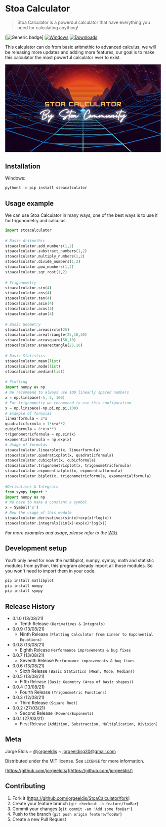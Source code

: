 # Stoa Calculator

> Stoa Calculator is a powerdul calculator that have everything you need for calculating anything!

[![Generic badge](https://img.shields.io/badge/Version-0.0.9-<COLOR>.svg)]
[![Windows](https://svgshare.com/i/ZhY.svg)](https://svgshare.com/i/ZhY.svg)
[![Downloads](https://static.pepy.tech/personalized-badge/stoacalculator?period=total&units=international_system&left_color=black&right_color=blue&left_text=Downloads)](https://pepy.tech/project/stoacalculator)

This calculator can do from basic aritmethic to advanced calculus, we will be releasing more
updates and adding more features, our goal is to make this calculator the most powerful calculator
ever to exist.

![](https://raw.githubusercontent.com/jorgeeldis/StoaCalculator/main/header.png)

## Installation

<!--
OS X & Linux:

```sh
npm install my-crazy-module --save
```
-->

Windows:

```sh
python3 -m pip install stoacalculator
```

## Usage example

We can use Stoa Calculator in many ways, one of the best ways is to use it for trigonometry and calculus.

```py
import stoacalculator

# Basic Aritmethic
stoacalculator.add_numbers(1,2)
stoacalculator.substract_numbers(1,2)
stoacalculator.multiply_numbers(1,2)
stoacalculator.divide_numbers(1,2)
stoacalculator.pow_numbers(1,2)
stoacalculator.sqr_root(1,2)

# Trigonometry
stoacalculator.sin(4)
stoacalculator.cos(4)
stoacalculator.tan(4)
stoacalculator.asin(4)
stoacalculator.acos(4)
stoacalculator.atan(4)

# Basic Geometry
stoacalculator.areacircle(25)
stoacalculator.areatriangle(25,10,30)
stoacalculator.areasquare(50,10)
stoacalculator.arearectangle(25,10)

# Basic Statistics
stoacalculator.mean(list)
stoacalculator.mode(list)
stoacalculator.median(list)

# Plotting
import numpy as np
# We recommend to always use 100 linearly spaced numbers
x = np.linspace(-5, 5, 100)
# For trigonometry we recommend to use this configuration
x = np.linspace(-np.pi,np.pi,100)
# Example of formulas
linearformula = 2*x
quadraticformula = 1*x+x**2
cubicformula = 6*x+x**3
trigonometricformula = np.sin(x)
exponentialformula = np.exp(x)
# Usage of formulas
stoacalculator.linearplot(x, linearformula)
stoacalculator.quadraticplot(x, quadraticformula)
stoacalculator.cubicplot(x, cubicformula)
stoacalculator.trigonometricplot(x, trigonometricformula)
stoacalculator.exponentialplot(x, exponentialformula)
stoacalculator.biplot(x, trigonometricformula, exponentialformula)

#Derivatives & Integrals
from sympy import *
import numpy as np
# We have to make a constant a symbol
x = Symbol('x')
# Now the usage of this module
stoacalculator.derivatives(sin(x)+exp(x)*log(x))
stoacalculator.integrals(sin(x)+exp(x)*log(x))
```

_For more examples and usage, please refer to the [Wiki][wiki]._

## Development setup

You'll only need for now the matlibplot, numpy, sympy, math and statistic modules from python, this program already import all those modules. So you won't need to import them in your code.

```sh
pip install matlibplot
pip install numpy
pip install sympy
```

## Release History

- 0.1.0 (13/08/21)
  - Tenth Release `(Derivatives & Integrals)`
- 0.0.9 (13/08/21)
  - Ninth Release `(Plotting Calculator from Linear to Exponential Equations)`
- 0.0.8 (13/08/21)
  - Eighth Release `Performance improvements & bug fixes`
- 0.0.7 (13/08/21)
  - Seventh Release `Performance improvements & bug fixes`
- 0.0.6 (13/08/21)
  - Sixth Release `(Basic Statistics (Mean, Mode, Median))`
- 0.0.5 (13/08/21)
  - Fifth Release `(Basic Geometry (Area of basic shapes))`
- 0.0.4 (13/08/21)
  - Fourth Release `(Trigonometric Functions)`
- 0.0.3 (12/08/21)
  - Third Release `(Square Root)`
- 0.0.2 (27/03/21)
  - Second Release `(Powers/Exponents)`
- 0.0.1 (27/03/21)
  - First Release `(Addition, Substraction, Multiplication, Division)`

## Meta

Jorge Eldis ~ [@jorgeeldis](https://twitter.com/jorgeeldis) ~ jorgeeldisg30@gmail.com

Distributed under the MIT license. See `LICENSE` for more information.

[https://github.com/jorgeeldis/](https://github.com/jorgeeldis/)

## Contributing

1. Fork it (<https://github.com/jorgeeldis/StoaCalculator/fork>)
2. Create your feature branch (`git checkout -b feature/fooBar`)
3. Commit your changes (`git commit -am 'Add some fooBar'`)
4. Push to the branch (`git push origin feature/fooBar`)
5. Create a new Pull Request

<!-- Markdown link & img dfn's -->

[wiki]: https://github.com/jorgeeldis/StoaCalculator/wiki
